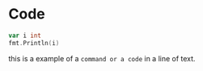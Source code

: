 # Code

```go
var i int
fmt.Println(i)
```

this is a example of a `command or a code` in a line of text.

